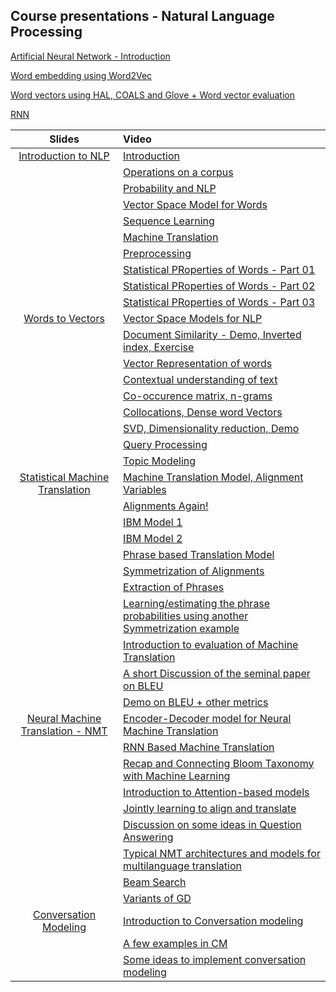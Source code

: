 ## Course presentations -   Natural Language Processing 
[Artificial Neural Network - Introduction](https://github.com/Ramaseshanr/ramaseshanr.github.io/blob/master/ArtificialNeuralNetwork.pdf)

[Word embedding using Word2Vec](https://github.com/Ramaseshanr/ramaseshanr.github.io/blob/master/WordEmbeddingNN.pdf)

[Word vectors using HAL, COALS and Glove +  Word vector evaluation](https://github.com/Ramaseshanr/ramaseshanr.github.io/blob/master/WordVectorsAndEvaluationMethods.pdf)

[RNN](https://github.com/Ramaseshanr/ramaseshanr.github.io/blob/master/RNNSession.pdf)

| Slides                      | Video              |
|:------------------------------:|:--------------------------|
|[Introduction to NLP](https://github.com/Ramaseshanr/anlp.presentation.github.io/blob/master/Introduction.pdf)|[Introduction](https://youtu.be/HuRKebyt9C4)|
||[Operations on a corpus](https://youtu.be/5hKxvh4RAsY)|
||[Probability and NLP](https://youtu.be/ldNemSbIL-c)|
||[Vector Space Model for Words](https://youtu.be/TeU77elzfIM)|
||[Sequence Learning](https://youtu.be/smKipDIYaNk)|
||[Machine Translation](https://youtu.be/uOwnN1lzVqY)|
||[Preprocessing](https://youtu.be/lhO3fBiMDag)|
||[Statistical PRoperties of Words - Part 01](https://youtu.be/pgRn2e7NanM)|
||[Statistical PRoperties of Words - Part 02](https://youtu.be/6tTeOun-3Sg)|
||[Statistical PRoperties of Words - Part 03](https://youtu.be/MqVi1jl3NGw)|
|[Words to Vectors](https://github.com/Ramaseshanr/anlp.presentation.github.io/blob/master/Word2Vectors.pdf)|[Vector Space Models for NLP](https://youtu.be/6Nz88LHOIdo)|
||[Document Similarity - Demo, Inverted index, Exercise ](https://youtu.be/EMUYQqk69HA)|
||[Vector Representation of words ](https://youtu.be/gfn3u2SkBd0)|
||[Contextual understanding of text ](https://youtu.be/FUOY2kK1Ndw)|
||[Co-occurence matrix, n-grams](https://youtu.be/JrkaC6UK5YQ)|
||[Collocations, Dense word Vectors ](https://youtu.be/cLGFX3cjNjA)|
||[SVD, Dimensionality reduction, Demo ](https://youtu.be/u1o46P6Qe4M)|
||[Query Processing ](https://youtu.be/Bw31wBjgagw)|
||[Topic Modeling](https://youtu.be/cCIPO5KgU9o)|
|[Statistical Machine Translation](https://github.com/Ramaseshanr/ramaseshanr.github.io/blob/master/MT.pdf)|[Machine Translation Model, Alignment Variables](https://www.youtube.com/watch?v=6lpyJznOPD0)|
||[Alignments Again!](https://www.youtube.com/watch?v=icemsA06GW8)|
||[IBM Model 1](https://www.youtube.com/watch?v=TyorHxpwt6I)|
||[IBM Model 2](https://www.youtube.com/watch?v=eTjH98rh6qE)|
||[Phrase based Translation Model](https://youtu.be/q9tNeUF3rYA)|
||[Symmetrization of Alignments](https://youtu.be/pmpBUHxT_f8)|
||[Extraction of Phrases](https://youtu.be/TNmQ7PydZ9c)|
||[Learning/estimating the phrase probabilities using another Symmetrization example](https://youtu.be/peoON4737Tk)|
||[Introduction to evaluation of Machine Translation](https://youtu.be/nE16_ljY8UI)
||[A short Discussion of the seminal paper on BLEU](https://youtu.be/eaKKAXhGppk)|
||[Demo on BLEU + other metrics](https://youtu.be/HmKdHuzMGo4)|
|[Neural Machine Translation - NMT](https://github.com/Ramaseshanr/ramaseshanr.github.io/blob/master/NeuralMachineTranslation.pdf)|[Encoder-Decoder model for Neural Machine Translation](https://www.youtube.com/watch?v=navDexJs7i8)|
||[RNN Based Machine Translation](https://youtu.be/un7Qbsurmr4)|
||[Recap and Connecting Bloom Taxonomy with Machine Learning](https://youtu.be/VV80xkKO2Zg)|
||[Introduction to Attention-based models](https://www.youtube.com/watch?v=v-prjPAaT2M)|
||[Jointly learning to align and translate](https://www.youtube.com/watch?v=1RUkQkHIAr0)|
||[Discussion on some ideas in Question Answering](https://www.youtube.com/watch?v=dDcCbwYp-Cs)|
||[Typical NMT architectures and models for multilanguage translation](https://www.youtube.com/watch?v=KL5OletisX8)|
||[Beam Search](https://www.youtube.com/watch?v=5w1WFoSUJjQ)|
||[Variants of GD](https://www.youtube.com/watch?v=6-_9A-_u33E)|
|[Conversation Modeling](https://github.com/Ramaseshanr/ramaseshanr.github.io/blob/master/ConversationalModeling.pdf)|[Introduction to Conversation modeling](https://www.youtube.com/watch?v=xpQLR2rZrcA&t=1s)|
||[A few examples in CM](https://www.youtube.com/watch?v=dwu5D0L6C_M)|
||[Some ideas to implement conversation modeling](https://www.youtube.com/watch?v=TJn4Kb6owgw)|
